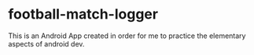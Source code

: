 # football-match-logger
This is an Android App created in order for me to practice the elementary aspects of android dev. 

